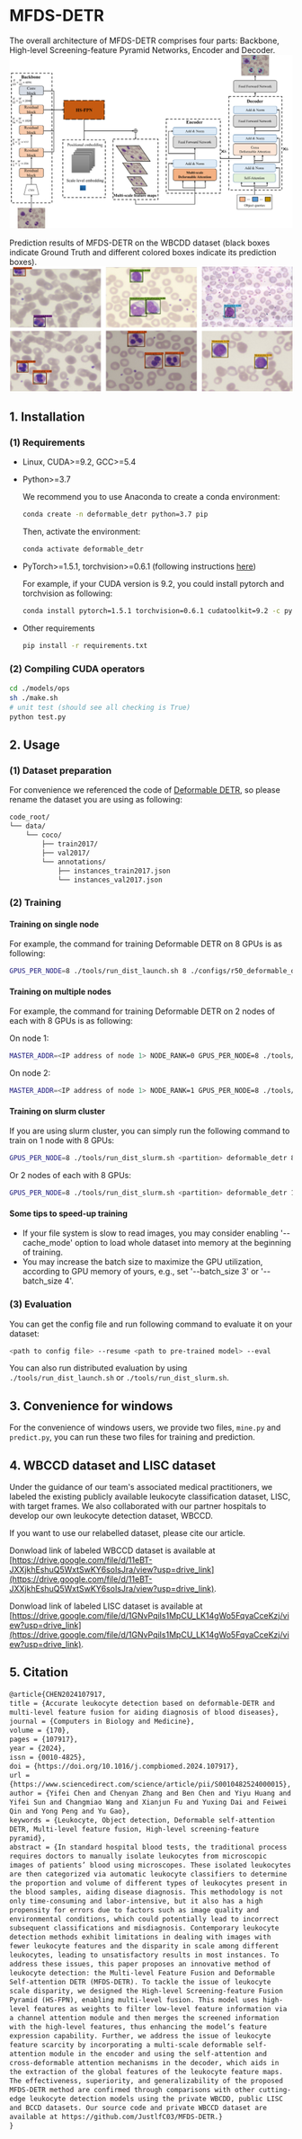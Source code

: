 # MFDS-DETR

The overall architecture of MFDS-DETR comprises four parts: Backbone, High-level Screening-feature Pyramid Networks, Encoder and Decoder.
![image](img/OverallFramework.png)

Prediction results of MFDS-DETR on the WBCDD dataset (black boxes indicate Ground Truth and different colored boxes indicate its prediction boxes).
![Comparison](img/VisualizationAnalysis.png)

## 1. Installation

### (1) Requirements

* Linux, CUDA>=9.2, GCC>=5.4
  
* Python>=3.7

    We recommend you to use Anaconda to create a conda environment:
    ```bash
    conda create -n deformable_detr python=3.7 pip
    ```
    Then, activate the environment:
    ```bash
    conda activate deformable_detr
    ```
  
* PyTorch>=1.5.1, torchvision>=0.6.1 (following instructions [here](https://pytorch.org/))

    For example, if your CUDA version is 9.2, you could install pytorch and torchvision as following:
    ```bash
    conda install pytorch=1.5.1 torchvision=0.6.1 cudatoolkit=9.2 -c pytorch
    ```
  
* Other requirements
    ```bash
    pip install -r requirements.txt
    ```

### (2) Compiling CUDA operators
```bash
cd ./models/ops
sh ./make.sh
# unit test (should see all checking is True)
python test.py
```

## 2. Usage

### (1) Dataset preparation

For convenience we referenced the code of [Deformable DETR](https://github.com/fundamentalvision/Deformable-DETR), so please rename the dataset you are using as following:

```
code_root/
└── data/
    └── coco/
        ├── train2017/
        ├── val2017/
        └── annotations/
        	├── instances_train2017.json
        	└── instances_val2017.json
```

### (2) Training

#### Training on single node

For example, the command for training Deformable DETR on 8 GPUs is as following:

```bash
GPUS_PER_NODE=8 ./tools/run_dist_launch.sh 8 ./configs/r50_deformable_detr.sh
```

#### Training on multiple nodes

For example, the command for training Deformable DETR on 2 nodes of each with 8 GPUs is as following:

On node 1:

```bash
MASTER_ADDR=<IP address of node 1> NODE_RANK=0 GPUS_PER_NODE=8 ./tools/run_dist_launch.sh 16 ./configs/r50_deformable_detr.sh
```

On node 2:

```bash
MASTER_ADDR=<IP address of node 1> NODE_RANK=1 GPUS_PER_NODE=8 ./tools/run_dist_launch.sh 16 ./configs/r50_deformable_detr.sh
```

#### Training on slurm cluster

If you are using slurm cluster, you can simply run the following command to train on 1 node with 8 GPUs:

```bash
GPUS_PER_NODE=8 ./tools/run_dist_slurm.sh <partition> deformable_detr 8 configs/r50_deformable_detr.sh
```

Or 2 nodes of  each with 8 GPUs:

```bash
GPUS_PER_NODE=8 ./tools/run_dist_slurm.sh <partition> deformable_detr 16 configs/r50_deformable_detr.sh
```
#### Some tips to speed-up training
* If your file system is slow to read images, you may consider enabling '--cache_mode' option to load whole dataset into memory at the beginning of training.
* You may increase the batch size to maximize the GPU utilization, according to GPU memory of yours, e.g., set '--batch_size 3' or '--batch_size 4'.

### (3) Evaluation

You can get the config file and run following command to evaluate it on your dataset:

```bash
<path to config file> --resume <path to pre-trained model> --eval
```

You can also run distributed evaluation by using ```./tools/run_dist_launch.sh``` or ```./tools/run_dist_slurm.sh```.


## 3. Convenience for windows

For the convenience of windows users, we provide two files, ```mine.py``` and ```predict.py```, you can run these two files for training and prediction.

## 4. WBCCD dataset and LISC dataset
Under the guidance of our team's associated medical practitioners, we labeled the existing publicly available leukocyte classification dataset, LISC, with target frames. 
We also collaborated with our partner hospitals to develop our own leukocyte detection dataset, WBCCD.

If you want to use our relabelled dataset, please cite our article.

Donwload link of labeled WBCCD dataset is available at [https://drive.google.com/file/d/11eBT-JXXjkhEshuQ5WxtSwKY6soIsJra/view?usp=drive_link](https://drive.google.com/file/d/11eBT-JXXjkhEshuQ5WxtSwKY6soIsJra/view?usp=drive_link).

Donwload link of labeled LISC dataset is available at [https://drive.google.com/file/d/1GNvPqiIs1MpCU_LK14gWo5FqyaCceKzj/view?usp=drive_link](https://drive.google.com/file/d/1GNvPqiIs1MpCU_LK14gWo5FqyaCceKzj/view?usp=drive_link).


## 5. Citation
```
@article{CHEN2024107917,
title = {Accurate leukocyte detection based on deformable-DETR and multi-level feature fusion for aiding diagnosis of blood diseases},
journal = {Computers in Biology and Medicine},
volume = {170},
pages = {107917},
year = {2024},
issn = {0010-4825},
doi = {https://doi.org/10.1016/j.compbiomed.2024.107917},
url = {https://www.sciencedirect.com/science/article/pii/S0010482524000015},
author = {Yifei Chen and Chenyan Zhang and Ben Chen and Yiyu Huang and Yifei Sun and Changmiao Wang and Xianjun Fu and Yuxing Dai and Feiwei Qin and Yong Peng and Yu Gao},
keywords = {Leukocyte, Object detection, Deformable self-attention DETR, Multi-level feature fusion, High-level screening-feature pyramid},
abstract = {In standard hospital blood tests, the traditional process requires doctors to manually isolate leukocytes from microscopic images of patients’ blood using microscopes. These isolated leukocytes are then categorized via automatic leukocyte classifiers to determine the proportion and volume of different types of leukocytes present in the blood samples, aiding disease diagnosis. This methodology is not only time-consuming and labor-intensive, but it also has a high propensity for errors due to factors such as image quality and environmental conditions, which could potentially lead to incorrect subsequent classifications and misdiagnosis. Contemporary leukocyte detection methods exhibit limitations in dealing with images with fewer leukocyte features and the disparity in scale among different leukocytes, leading to unsatisfactory results in most instances. To address these issues, this paper proposes an innovative method of leukocyte detection: the Multi-level Feature Fusion and Deformable Self-attention DETR (MFDS-DETR). To tackle the issue of leukocyte scale disparity, we designed the High-level Screening-feature Fusion Pyramid (HS-FPN), enabling multi-level fusion. This model uses high-level features as weights to filter low-level feature information via a channel attention module and then merges the screened information with the high-level features, thus enhancing the model’s feature expression capability. Further, we address the issue of leukocyte feature scarcity by incorporating a multi-scale deformable self-attention module in the encoder and using the self-attention and cross-deformable attention mechanisms in the decoder, which aids in the extraction of the global features of the leukocyte feature maps. The effectiveness, superiority, and generalizability of the proposed MFDS-DETR method are confirmed through comparisons with other cutting-edge leukocyte detection models using the private WBCDD, public LISC and BCCD datasets. Our source code and private WBCCD dataset are available at https://github.com/JustlfC03/MFDS-DETR.}
}
```
